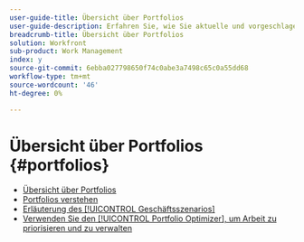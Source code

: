 ```yaml
---
user-guide-title: Übersicht über Portfolios
user-guide-description: Erfahren Sie, wie Sie aktuelle und vorgeschlagene Projekte basierend auf ihren Kosten, ihrem Wert, ihren Risiken und der Ausrichtung an den Zielen Ihrer Organisation priorisieren.
breadcrumb-title: Übersicht über Portfolios
solution: Workfront
sub-product: Work Management
index: y
source-git-commit: 6ebba027798650f74c0abe3a7498c65c0a55dd68
workflow-type: tm+mt
source-wordcount: '46'
ht-degree: 0%

---
```




# Übersicht über Portfolios {#portfolios}

+ [Übersicht über Portfolios](overview.md)
+ [Portfolios verstehen](https://experienceleague.adobe.com/en/docs/workfront-learn/tutorials-workfront/manage-work/portfolios/overview-of-adobe-workfront-portfolios)
+ [Erläuterung des [!UICONTROL Geschäftsszenarios]](https://experienceleague.adobe.com/en/docs/workfront-learn/tutorials-workfront/manage-work/portfolios/introduction-to-the-business-case)
+ [Verwenden Sie den [!UICONTROL Portfolio Optimizer], um Arbeit zu priorisieren und zu verwalten](https://experienceleague.adobe.com/en/docs/workfront-learn/tutorials-workfront/manage-work/portfolios/prioritize-and-manage-work-with-portfolios)

